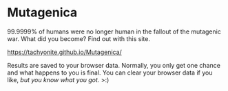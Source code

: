 # Mutagenica
99.9999% of humans were no longer human in the fallout of the mutagenic war. What did you become? Find out with this site.

https://tachyonite.github.io/Mutagenica/

Results are saved to your browser data. Normally, you only get one chance and what happens to you is final. You can clear your browser data if you like, *but you know what you got.* >:)

